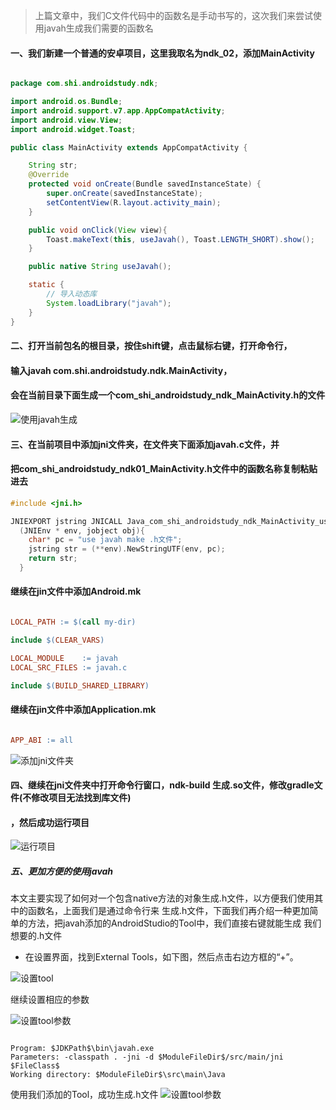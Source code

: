 >上篇文章中，我们C文件代码中的函数名是手动书写的，这次我们来尝试使用javah生成我们需要的函数名

#### 一、我们新建一个普通的安卓项目，这里我取名为ndk_02，添加MainActivity

```java

package com.shi.androidstudy.ndk;

import android.os.Bundle;
import android.support.v7.app.AppCompatActivity;
import android.view.View;
import android.widget.Toast;

public class MainActivity extends AppCompatActivity {

    String str;
    @Override
    protected void onCreate(Bundle savedInstanceState) {
        super.onCreate(savedInstanceState);
        setContentView(R.layout.activity_main);
    }

    public void onClick(View view){
        Toast.makeText(this, useJavah(), Toast.LENGTH_SHORT).show();
    }

    public native String useJavah();

    static {
        // 导入动态库
        System.loadLibrary("javah");
    }
}


```

#### 二、打开当前包名的根目录，按住shift键，点击鼠标右键，打开命令行，
#### 输入javah com.shi.androidstudy.ndk.MainActivity，
#### 会在当前目录下面生成一个com_shi_androidstudy_ndk_MainActivity.h的文件

![使用javah生成](http://img.blog.csdn.net/20170321114958687?watermark/2/text/aHR0cDovL2Jsb2cuY3Nkbi5uZXQvYWJjNjM2ODc2NQ==/font/5a6L5L2T/fontsize/400/fill/I0JBQkFCMA==/dissolve/70/gravity/SouthEast)

#### 三、在当前项目中添加jni文件夹，在文件夹下面添加javah.c文件，并
#### 把com_shi_androidstudy_ndk01_MainActivity.h文件中的函数名称复制粘贴进去
```c
#include <jni.h>

JNIEXPORT jstring JNICALL Java_com_shi_androidstudy_ndk_MainActivity_useJavah
  (JNIEnv * env, jobject obj){
  	char* pc = "use javah make .h文件";
  	jstring str = (**env).NewStringUTF(env, pc);
  	return str;
  }

```
#### 继续在jin文件中添加Android.mk
```mk

LOCAL_PATH := $(call my-dir)

include $(CLEAR_VARS)

LOCAL_MODULE    := javah
LOCAL_SRC_FILES := javah.c

include $(BUILD_SHARED_LIBRARY)

```

#### 继续在jin文件中添加Application.mk
```mk

APP_ABI := all

```

![添加jni文件夹](http://img.blog.csdn.net/20170321114759137?watermark/2/text/aHR0cDovL2Jsb2cuY3Nkbi5uZXQvYWJjNjM2ODc2NQ==/font/5a6L5L2T/fontsize/400/fill/I0JBQkFCMA==/dissolve/70/gravity/SouthEast)

#### 四、继续在jni文件夹中打开命令行窗口，ndk-build 生成.so文件，修改gradle文件(不修改项目无法找到库文件)
#### ，然后成功运行项目

![运行项目](http://img.blog.csdn.net/20170321114846048?watermark/2/text/aHR0cDovL2Jsb2cuY3Nkbi5uZXQvYWJjNjM2ODc2NQ==/font/5a6L5L2T/fontsize/400/fill/I0JBQkFCMA==/dissolve/70/gravity/SouthEast)

##### 五、更加方便的使用javah

本文主要实现了如何对一个包含native方法的对象生成.h文件，以方便我们使用其中的函数名，上面我们是通过命令行来
生成.h文件，下面我们再介绍一种更加简单的方法，把javah添加的AndroidStudio的Tool中，我们直接右键就能生成
我们想要的.h文件

- 在设置界面，找到External Tools，如下图，然后点击右边方框的“+”。

![设置tool](http://img.blog.csdn.net/20170321115615476?watermark/2/text/aHR0cDovL2Jsb2cuY3Nkbi5uZXQvYWJjNjM2ODc2NQ==/font/5a6L5L2T/fontsize/400/fill/I0JBQkFCMA==/dissolve/70/gravity/SouthEast)

继续设置相应的参数

![设置tool参数](http://img.blog.csdn.net/20170321115729744?watermark/2/text/aHR0cDovL2Jsb2cuY3Nkbi5uZXQvYWJjNjM2ODc2NQ==/font/5a6L5L2T/fontsize/400/fill/I0JBQkFCMA==/dissolve/70/gravity/SouthEast)

```参数

Program: $JDKPath$\bin\javah.exe
Parameters: -classpath . -jni -d $ModuleFileDir$/src/main/jni $FileClass$
Working directory: $ModuleFileDir$\src\main\Java

```
使用我们添加的Tool，成功生成.h文件
![设置tool参数](http://img.blog.csdn.net/20170321115843636?watermark/2/text/aHR0cDovL2Jsb2cuY3Nkbi5uZXQvYWJjNjM2ODc2NQ==/font/5a6L5L2T/fontsize/400/fill/I0JBQkFCMA==/dissolve/70/gravity/SouthEast)